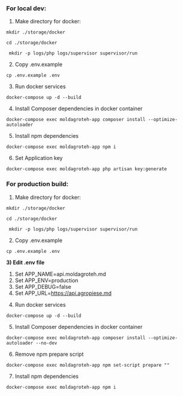 ### For local dev:
1) Make directory for docker:
```
mkdir ./storage/docker
```
```
cd ./storage/docker
```
```
 mkdir -p logs/php logs/supervisor supervisor/run
```
2) Copy .env.example
```
cp .env.example .env
```
3) Run docker services
```
docker-compose up -d --build
```
4) Install Composer dependencies in docker container
```
docker-compose exec moldagroteh-app composer install --optimize-autoloader
```
5) Install npm dependencies
```
docker-compose exec moldagroteh-app npm i
```
6) Set Application key
```
docker-compose exec moldagroteh-app php artisan key:generate
```

### For production build:
1) Make directory for docker:
```
mkdir ./storage/docker
```
```
cd ./storage/docker
```
```
 mkdir -p logs/php logs/supervisor supervisor/run
```
2) Copy .env.example
```
cp .env.example .env
```
**3) Edit .env file**
1. Set APP_NAME=api.moldagroteh.md
2. Set APP_ENV=production
3. Set APP_DEBUG=false
4. Set APP_URL=https://api.agropiese.md

4) Run docker services
```
docker-compose up -d --build
```
5) Install Composer dependencies in docker container
```
docker-compose exec moldagroteh-app composer install --optimize-autoloader --no-dev
```
6) Remove npm prepare script
```
docker-compose exec moldagroteh-app npm set-script prepare ""
```
7) Install npm dependencies
```
docker-compose exec moldagroteh-app npm i
```
